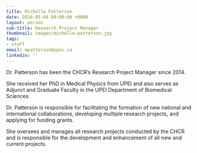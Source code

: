 ```yaml
---
title: Michelle Patterson
date: 2016-05-04 00:00:00 +0000
layout: person
sub-title: Research Project Manager
thumbnail: images/michelle-patterson.jpg
tags:
- staff
email: mpatterson@upei.ca
linkedin: ''
---
```

Dr. Patterson has been the CHCR’s Research Project Manager since 2014.

She received her PhD in Medical Physics from UPEI and also serves as Adjunct and Graduate Faculty in the UPEI Department of Biomedical Sciences.

Dr. Patterson is responsible for facilitating the formation of new national and international collaborations, developing multiple research projects, and applying for funding grants.

She oversees and manages all research projects conducted by the CHCR and is responsible for the development and enhancement of all new and current projects.